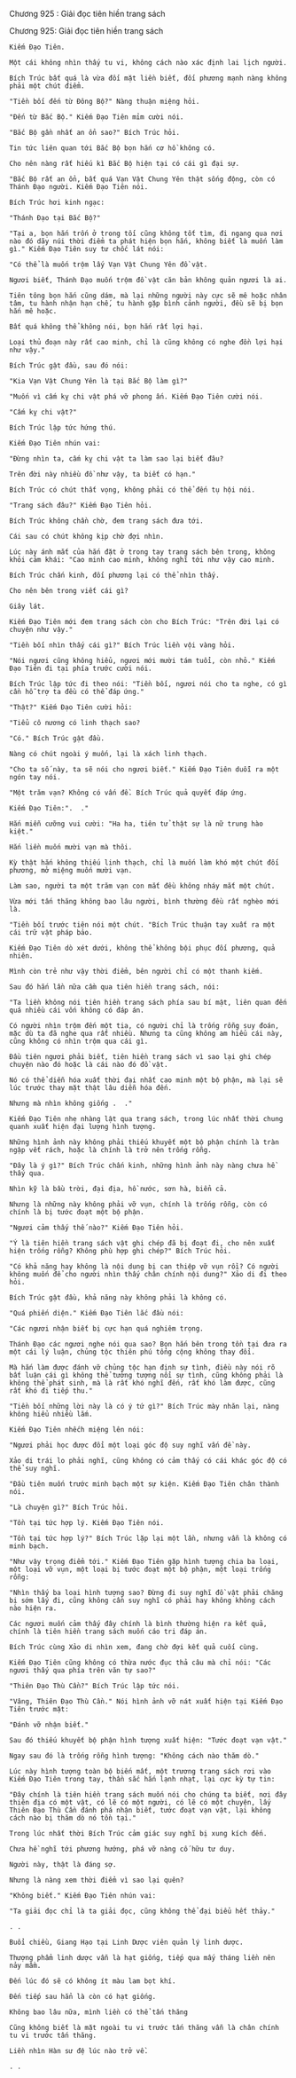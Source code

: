 




Chương 925 : Giải đọc tiên hiền trang sách


Chương 925: Giải đọc tiên hiền trang sách

	Kiếm Đạo Tiên.

	Một cái không nhìn thấy tu vi, không cách nào xác định lai lịch người.

	Bích Trúc bất quá là vừa đối mặt liền biết, đối phương mạnh nàng không phải một chút điểm.

	"Tiền bối đến từ Đông Bộ?" Nàng thuận miệng hỏi.

	"Đến từ Bắc Bộ." Kiếm Đạo Tiên mỉm cười nói.

	"Bắc Bộ gần nhất an ổn sao?" Bích Trúc hỏi.

	Tin tức liên quan tới Bắc Bộ bọn hắn cơ hồ không có.

	Cho nên nàng rất hiếu kì Bắc Bộ hiện tại có cái gì đại sự.

	"Bắc Bộ rất an ổn, bất quá Vạn Vật Chung Yên thật sống động, còn có Thánh Đạo người. Kiếm Đạo Tiên nói.

	Bích Trúc hơi kinh ngạc:

	"Thánh Đạo tại Bắc Bộ?"

	"Tại a, bọn hắn trốn ở trong tối cũng không tốt tìm, đi ngang qua nơi nào đó dãy núi thời điểm ta phát hiện bọn hắn, không biết là muốn làm gì." Kiếm Đạo Tiên suy tư chốc lát nói:

	"Có thể là muốn trộm lấy Vạn Vật Chung Yên đồ vật.

	Ngươi biết, Thánh Đạo muốn trộm đồ vật căn bản không quản ngươi là ai.

	Tiên tông bọn hắn cũng dám, mà lại những người này cực sẽ mê hoặc nhân tâm, tu hành nhận hạn chế, tu hành gặp bình cảnh người, đều sẽ bị bọn hắn mê hoặc.

	Bất quá không thể không nói, bọn hắn rất lợi hại.

	Loại thủ đoạn này rất cao minh, chỉ là cũng không có nghe đồn lợi hại như vậy."

	Bích Trúc gật đầu, sau đó nói:

	"Kia Vạn Vật Chung Yên là tại Bắc Bộ làm gì?"

	"Muốn vì cấm kỵ chi vật phá vỡ phong ấn. Kiếm Đạo Tiên cười nói.

	"Cấm kỵ chi vật?"

	Bích Trúc lập tức hứng thú.

	Kiếm Đạo Tiên nhún vai:

	"Đừng nhìn ta, cấm kỵ chi vật ta làm sao lại biết đâu?

	Trên đời này nhiều đồ như vậy, ta biết có hạn."

	Bích Trúc có chút thất vọng, không phải có thể đến tụ hội nói.

	"Trang sách đâu?" Kiếm Đạo Tiên hỏi.

	Bích Trúc không chần chờ, đem trang sách đưa tới.

	Cái sau có chút không kịp chờ đợi nhìn.

	Lúc này ánh mắt của hắn đặt ở trong tay trang sách bên trong, không khỏi cảm khái: "Cao minh cao minh, không nghĩ tới như vậy cao minh.

	Bích Trúc chấn kinh, đối phương lại có thể nhìn thấy.

	Cho nên bên trong viết cái gì?

	Giây lát.

	Kiếm Đạo Tiên mới đem trang sách còn cho Bích Trúc: "Trên đời lại có chuyện như vậy."

	"Tiền bối nhìn thấy cái gì?" Bích Trúc liền vội vàng hỏi.

	"Nói ngươi cũng không hiểu, ngươi mới mười tám tuổi, còn nhỏ." Kiếm Đạo Tiên đi tại phía trước cười nói.

	Bích Trúc lập tức đi theo nói: "Tiền bối, ngươi nói cho ta nghe, có gì cần hỗ trợ ta đều có thể đáp ứng."

	"Thật?" Kiếm Đạo Tiên cười hỏi:

	"Tiểu cô nương có linh thạch sao?

	"Có." Bích Trúc gật đầu.

	Nàng có chút ngoài ý muốn, lại là xách linh thạch.

	"Cho ta số này, ta sẽ nói cho ngươi biết." Kiếm Đạo Tiên duỗi ra một ngón tay nói.

	"Một trăm vạn? Không có vấn đề. Bích Trúc quả quyết đáp ứng.

	Kiếm Đạo Tiên:".  ."

	Hắn miễn cưỡng vui cười: "Ha ha, tiên tử thật sự là nữ trung hào kiệt."

	Hắn liền muốn mười vạn mà thôi.

	Kỳ thật hắn không thiếu linh thạch, chỉ là muốn làm khó một chút đối phương, mở miệng muốn mười vạn.

	Làm sao, người ta một trăm vạn con mắt đều không nháy mắt một chút.

	Vừa mới tấn thăng không bao lâu người, bình thường đều rất nghèo mới là.

	"Tiền bối trước tiên nói một chút. "Bích Trúc thuận tay xuất ra một cái trữ vật pháp bảo.

	Kiếm Đạo Tiên dò xét dưới, không thể không bội phục đối phương, quả nhiên.

	Mình còn trẻ như vậy thời điểm, bên người chỉ có một thanh kiếm.

	Sau đó hắn lần nữa cầm qua tiên hiền trang sách, nói:

	"Ta liền không nói tiên hiền trang sách phía sau bí mật, liên quan đến quá nhiều cái vốn không có đáp án.

	Có người nhìn trộm đến một tia, có người chỉ là trống rỗng suy đoán, mặc dù ta đã nghe qua rất nhiều. Nhưng ta cũng không am hiểu cái này, cũng không có nhìn trộm qua cái gì.

	Đầu tiên ngươi phải biết, tiên hiền trang sách vì sao lại ghi chép chuyện nào đó hoặc là cái nào đó đồ vật.

	Nó có thể diễn hóa xuất thời đại nhất cao minh một bộ phận, mà lại sẽ lúc trước thay mặt thật lâu diễn hóa đến.

	Nhưng mà nhìn không giống .  ."

	Kiếm Đạo Tiên nhẹ nhàng lật qua trang sách, trong lúc nhất thời chung quanh xuất hiện đại lượng hình tượng.

	Những hình ảnh này không phải thiếu khuyết một bộ phận chính là tràn ngập vết rách, hoặc là chính là trở nên trống rỗng.

	"Đây là ý gì?" Bích Trúc chấn kinh, những hình ảnh này nàng chưa hề thấy qua.

	Nhìn kỹ là bầu trời, đại địa, hồ nước, sơn hà, biển cả.

	Nhưng là những này không phải vỡ vụn, chính là trống rỗng, còn có chính là bị tước đoạt một bộ phận.

	"Ngươi cảm thấy thế nào?" Kiếm Đạo Tiên hỏi.

	"Ý là tiên hiền trang sách vật ghi chép đã bị đoạt đi, cho nên xuất hiện trống rỗng? Không phù hợp ghi chép?" Bích Trúc hỏi.

	"Có khả năng hay không là nội dung bị can thiệp vỡ vụn rồi? Có người không muốn để cho người nhìn thấy chân chính nội dung?" Xảo di đi theo hỏi.

	Bích Trúc gật đầu, khả năng này không phải là không có.

	"Quá phiến diện." Kiếm Đạo Tiên lắc đầu nói:

	"Các ngươi nhận biết bị cực hạn quá nghiêm trọng.

	Thánh Đạo các ngươi nghe nói qua sao? Bọn hắn bên trong tồn tại đưa ra một cái lý luận, chủng tộc thiên phú tổng cộng không thay đổi.

	Mà hắn làm được đánh vỡ chủng tộc hạn định sự tình, điều này nói rõ bất luận cái gì không thể tưởng tượng nổi sự tình, cũng không phải là không thể phát sinh, mà là rất khó nghĩ đến, rất khó làm được, cũng rất khó đi tiếp thu."

	"Tiền bối những lời này là có ý tứ gì?" Bích Trúc mày nhăn lại, nàng không hiểu nhiều lắm.

	Kiếm Đạo Tiên nhếch miệng lên nói:

	"Ngươi phải học được đổi một loại góc độ suy nghĩ vấn đề này.

	Xảo di trái lo phải nghĩ, cũng không có cảm thấy có cái khác góc độ có thể suy nghĩ.

	"Đầu tiên muốn trước minh bạch một sự kiện. Kiếm Đạo Tiên chân thành nói.

	"Là chuyện gì?" Bích Trúc hỏi.

	"Tồn tại tức hợp lý. Kiếm Đạo Tiên nói.

	"Tồn tại tức hợp lý?" Bích Trúc lặp lại một lần, nhưng vẫn là không có minh bạch.

	"Như vậy trọng điểm tới." Kiếm Đạo Tiên gặp hình tượng chia ba loại, một loại vỡ vụn, một loại bị tước đoạt một bộ phận, một loại trống rỗng:

	"Nhìn thấy ba loại hình tượng sao? Đừng đi suy nghĩ đồ vật phải chăng bị sớm lấy đi, cũng không cần suy nghĩ có phải hay không không cách nào hiện ra.

	Các ngươi muốn cảm thấy đây chính là bình thường hiện ra kết quả, chính là tiên hiền trang sách muốn cáo tri đáp án.

	Bích Trúc cùng Xảo di nhìn xem, đang chờ đợi kết quả cuối cùng.

	Kiếm Đạo Tiên cũng không có thừa nước đục thả câu mà chỉ nói: "Các ngươi thấy qua phía trên văn tự sao?"

	"Thiên Đạo Thù Cần?" Bích Trúc lập tức nói.

	"Vâng, Thiên Đạo Thù Cần." Nói hình ảnh vỡ nát xuất hiện tại Kiếm Đạo Tiên trước mặt:

	"Đánh vỡ nhận biết."

	Sau đó thiếu khuyết bộ phận hình tượng xuất hiện: "Tước đoạt vạn vật."

	Ngay sau đó là trống rỗng hình tượng: "Không cách nào thăm dò."

	Lúc này hình tượng toàn bộ biến mất, một trương trang sách rơi vào Kiếm Đạo Tiên trong tay, thần sắc hắn lạnh nhạt, lại cực kỳ tự tin:

	"Đây chính là tiên hiền trang sách muốn nói cho chúng ta biết, nơi đây thiên địa có một vật, có lẽ có một người, có lẽ có một chuyện, lấy Thiên Đạo Thù Cần đánh phá nhận biết, tước đoạt vạn vật, lại không cách nào bị thăm dò nó tồn tại."

	Trong lúc nhất thời Bích Trúc cảm giác suy nghĩ bị xung kích đến.

	Chưa hề nghĩ tới phương hướng, phá vỡ nàng cố hữu tư duy.

	Người này, thật là đáng sợ.

	Nhưng là nàng xem thời điểm vì sao lại quên?

	"Không biết." Kiếm Đạo Tiên nhún vai:

	"Ta giải đọc chỉ là ta giải đọc, cũng không thể đại biểu hết thảy."

	. . 

	Buổi chiều, Giang Hạo tại Linh Dược viên quản lý linh dược.

	Thượng phẩm linh dược vẫn là hạt giống, tiếp qua mấy tháng liền nên nảy mầm.

	Đến lúc đó sẽ có không ít màu lam bọt khí.

	Đến tiếp sau hẳn là còn có hạt giống.

	Không bao lâu nữa, mình liền có thể tấn thăng

	Cũng không biết là mặt ngoài tu vi trước tấn thăng vẫn là chân chính tu vi trước tấn thăng.

	Liền nhìn Hàn sư đệ lúc nào trở về.

	. .




